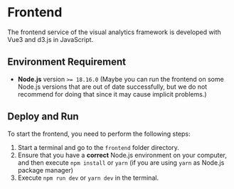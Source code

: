 # Frontend

The frontend service of the visual analytics framework is developed with Vue3 and d3.js in JavaScript.

## Environment Requirement

- **Node.js** version `>= 18.16.0` (Maybe you can run the frontend on some Node.js versions that are out of date successfully, but we do not recommend for doing that since it may cause implicit problems.)

## Deploy and Run

To start the frontend, you need to perform the following steps:

1. Start a terminal and go to the `frontend` folder directory.
2. Ensure that you have a **correct** Node.js environment on your computer, and then execute `npm install` or `yarn` (if you are using `yarn` as Node.js package manager)
3. Execute `npm run dev` or `yarn dev` in the terminal.
